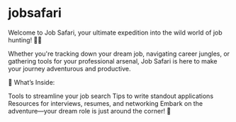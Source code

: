 # jobsafari
Welcome to Job Safari, your ultimate expedition into the wild world of job hunting! 🦁🎯

Whether you're tracking down your dream job, navigating career jungles, or gathering tools for your professional arsenal, Job Safari is here to make your journey adventurous and productive.

🌟 What’s Inside:

Tools to streamline your job search
Tips to write standout applications
Resources for interviews, resumes, and networking
Embark on the adventure—your dream role is just around the corner! 🚀
